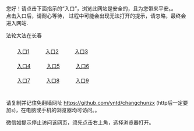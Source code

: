 您好！请点击下面指示的“入口”，浏览此网站是安全的，且为您带来平安。。 <br/>
点击入口后，请耐心等待， 过程中可能会出现无法打开的提示，请忽略，最终会进入网站. </br>

法轮大法在长春<br/>
<div style="padding:10px"><a style="margin:20px" target="_blank" href="https://dtxpz3dgrzd01.cloudfront.net/2Qpsp?xnkuv" id="ccLink1" rel="nofollow">入口1</a> <a target="_blank" style="margin:20px" href="https://d2syh6wluqzfyu.cloudfront.net/2Qpsp?xobpgfqk" id="ccLink2" rel="nofollow">入口2</a> <a style="margin:20px" target="_blank" href="https://ddfy2xdvl8jvf.cloudfront.net/2Qpsp?xkkaj" id="ccLink3" rel="nofollow">入口3</a></div>

<div style="padding:10px" ><a style="margin:20px" target="_blank" href="https://dtxpz3dgrzd01.cloudfront.net/2Qpsp?xnkuv" id="ccLink4" rel="nofollow">入口4</a> <a style="margin:20px" href="https://d2syh6wluqzfyu.cloudfront.net/2Qpsp?xobpgfqk" target="_blank" id="ccLink5" rel="nofollow">入口5</a> <a style="margin:20px" href="https://ddfy2xdvl8jvf.cloudfront.net/2Qpsp?xkkaj" target="_blank" id="ccLink6" rel="nofollow">入口6</a></div>

<div style="padding:10px"><a style="margin:20px" target="_blank" href="https://dtxpz3dgrzd01.cloudfront.net/2Qpsp?xnkuv" id="ccLink7" rel="nofollow">入口7</a> <a style="margin:20px" href="https://d2syh6wluqzfyu.cloudfront.net/2Qpsp?xobpgfqk" target="_blank" id="ccLink8" rel="nofollow">入口8</a> <a style="margin:20px" target="_blank" href="https://ddfy2xdvl8jvf.cloudfront.net/2Qpsp?xkkaj" id="ccLink9" rel="nofollow">入口9</a></div>

<br/>



请复制并记住免翻墙网址 https://github.com/yntd/changchunzx (http后一定要加s)，在电脑或手机的浏览器均可访问。。<br/>

微信如提示停止访问该网页，须先点击右上角，选择浏览器打开。
